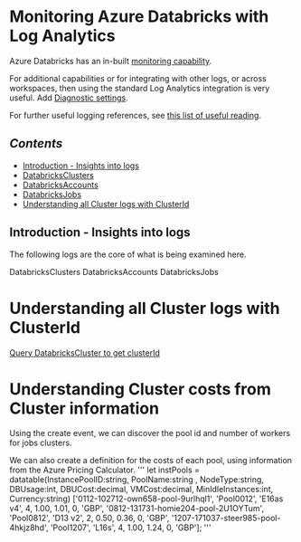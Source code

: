 # Monitoring Azure Databricks with Log Analytics


Azure Databricks has an in-built [monitoring capability](https://docs.microsoft.com/en-gb/azure/databricks/administration-guide/account-settings/azure-diagnostic-logs). 

For additional capabilities or for integrating with other logs, or across workspaces, then using the standard Log Analytics integration is very useful.
Add [Diagnostic settings](/media/DiagnosticSettings.png).

For further useful logging references, see [this list of useful reading](/useful_reading.md).

## *Contents*

- [Introduction - Insights into logs](/DatabricksLogs.md/#introduction---insights-into-logs)
- [DatabricksClusters](/DatabricksLogs.md#databricksclusters)
- [DatabricksAccounts](/DatabricksLogs.md#databricksaccounts)
- [DatabricksJobs](/DatabricksLogs.md#databricksjobs)
- [Understanding all Cluster logs with ClusterId](#understanding-all-cluster-logs-with-clusterid)



## Introduction - Insights into logs

The following logs are the core of what is being examined here.

DatabricksClusters
DatabricksAccounts
DatabricksJobs

# Understanding all Cluster logs with ClusterId

[Query DatabricksCluster to get clusterId](/loganalytics_queries/find%20a%20cluster.kql)

# Understanding Cluster costs from Cluster information

Using the create event, we can discover the pool id and number of workers for jobs clusters.

We can also create a definition for the costs of each pool, using information from the Azure Pricing Calculator.
'''
let instPools =  datatable(InstancePoolID:string, PoolName:string
            , NodeType:string, DBUsage:int, DBUCost:decimal, VMCost:decimal, MinIdleInstances:int, Currency:string)
            ['0112-102712-own658-pool-9urlhql1', 'Pool0012', 'E16as v4', 4, 1.00, 1.01, 0, 'GBP',
             '0812-131731-homie204-pool-2U1OYTum', 'Pool0812', 'D13 v2', 2, 0.50, 0.36, 0, 'GBP',
             '1207-171037-steer985-pool-4hkjz8hd', 'Pool1207', 'L16s', 4, 1.00, 1.24, 0, 'GBP'];
'''

